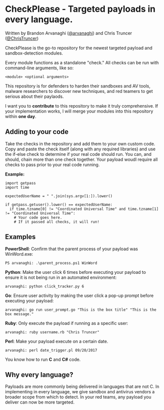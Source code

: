 # CheckPlease - Targeted payloads in every language. 

Written by Brandon Arvanaghi ([@arvanaghi](https://twitter.com/arvanaghi)) and Chris Truncer ([@ChrisTruncer](https://twitter.com/christruncer))

CheckPlease is the go-to repository for the newest targeted payload and sandbox-detection modules. 

Every module functions as a standalone "check." All checks can be run with command-line arguments, like so:

```
<module> <optional arguments>
```

This repository is for defenders to harden their sandboxes and AV tools, malware researchers to discover new techniques, and red teamers to get serious about their paylaods.

I want you to **contribute** to this repository to make it truly comprehensive. If your implementation works, I will merge your modules into this repository within **one day**. 

## Adding to your code

Take the checks in the repository and add them to your own custom code. Copy and paste the check itself (along with any required libraries) and use the if-else check to determine if your real code should run. You can, and should, chain more than one check together. Your payload woudl require all checks to pass prior to your real code running. 

**Example:**

```
import getpass
import time

expectedUserName = " ".join(sys.argv[1:]).lower()

if getpass.getuser().lower() == expectedUserName:
  if time.tzname[0] != "Coordinated Universal Time" and time.tzname[1] != "Coordinated Universal Time":
    # Your code goes here. 
    # If it passed all checks, it will run!
```

## Examples 

**PowerShell**: Confirm that the parent process of your payload was WinWord.exe:

```
PS arvanaghi: .\parent_process.ps1 WinWord
```

**Python**: Make the user click 6 times before executing your payload to ensure it is not being run in an automated environment:

```
arvanaghi: python click_tracker.py 6
```

**Go**: Ensure user activity by making the user click a pop-up prompt before executing your payload:

```
arvanaghi: go run user_prompt.go "This is the box title" "This is the box message." 
```

**Ruby**: Only execute the payload if running as a specific user:

```
arvanaghi: ruby username.rb "Chris Truncer"
```

**Perl**: Make your payload execute on a certain date.

```
arvanaghi: perl date_trigger.pl 09/20/2017
```

You know how to run **C** and **C#** code.

## Why every language?

Payloads are more commonly being delivered in languages that are not C. In implementing in every language, we give sandbox and antivirus vendors a broader scope from which to detect. In your red teams, any payload you deliver can now be more targeted. 


